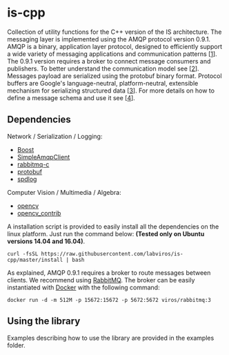 is-cpp
========
Collection of utility functions for the C++ version of the IS architecture. 
The messaging layer is implemented using the AMQP protocol version 0.9.1. AMQP is a binary, application layer protocol, designed to efficiently support a wide variety of messaging applications and communication patterns [[1](https://en.wikipedia.org/wiki/Advanced_Message_Queuing_Protocol)]. The 0.9.1 version requires a broker to connect message consumers and publishers. To better understand the communication model see [[2](https://www.rabbitmq.com/tutorials/amqp-concepts.html)].
Messages payload are serialized using the protobuf binary format. Protocol buffers are Google's language-neutral, platform-neutral, extensible mechanism for serializing structured data [[3](https://developers.google.com/protocol-buffers/)]. For more details on how to define a message schema and use it see [[4](https://developers.google.com/protocol-buffers/docs/proto3)].
 
Dependencies
--------------
Network / Serialization / Logging: 
- [Boost](http://www.boost.org/)
- [SimpleAmqpClient](https://github.com/alanxz/SimpleAmqpClient)
- [rabbitmq-c](https://github.com/alanxz/rabbitmq-c)
- [protobuf](https://github.com/google/protobuf)
- [spdlog](https://github.com/gabime/spdlog)

Computer Vision / Multimedia / Algebra:
- [opencv](https://github.com/opencv/opencv)
- [opencv_contrib](https://github.com/opencv/opencv_contrib)

A installation script is provided to easily install all the dependencies on the linux platform. Just run the command below:
 **(Tested only on Ubuntu versions 14.04 and 16.04)**.
```shell
curl -fsSL https://raw.githubusercontent.com/labviros/is-cpp/master/install | bash
```

As explained, AMQP 0.9.1 requires a broker to route messages between clients. We recommend using [RabbitMQ](https://www.rabbitmq.com/).
The broker can be easily instantiated with [Docker](https://www.docker.com/) with the following command:
```shell
docker run -d -m 512M -p 15672:15672 -p 5672:5672 viros/rabbitmq:3
```

Using the library
----------------------
Examples describing how to use the library are provided in the examples folder.